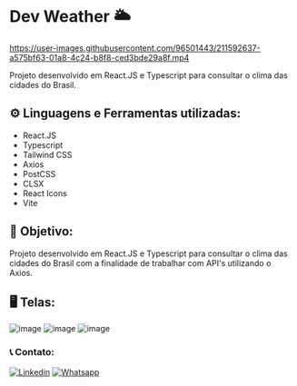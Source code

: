 # Dev Weather 🌥️

https://user-images.githubusercontent.com/96501443/211592637-a575bf63-01a8-4c24-b8f8-ced3bde29a8f.mp4

Projeto desenvolvido em React.JS e Typescript para consultar o clima das cidades do Brasil.

## ⚙️ Linguagens e Ferramentas utilizadas:

- React.JS
- Typescript
- Tailwind CSS
- Axios
- PostCSS
- CLSX
- React Icons
- Vite

## 🎯 Objetivo:

Projeto desenvolvido em React.JS e Typescript para consultar o clima das cidades do Brasil com a finalidade de trabalhar com API's utilizando o Axios.

## 🖥️ Telas:

![image](https://user-images.githubusercontent.com/96501443/211591946-7da03083-3bcb-427e-9bc2-4af4c5a94285.png)
![image](https://user-images.githubusercontent.com/96501443/211591889-96e962ff-fb84-4753-8554-870e899aa5c8.png)
![image](https://user-images.githubusercontent.com/96501443/211592057-730f453b-4d23-4c7a-8a36-7af3756b86aa.png)

### 📞 Contato:

[![Linkedin](https://img.shields.io/badge/LinkedIn-0077B5?style=for-the-badge&logo=linkedin&logoColor=white)](https://www.linkedin.com/in/danielalmeidadetoledo/)
[![Whatsapp](https://img.shields.io/badge/WhatsApp-25D366?style=for-the-badge&logo=whatsapp&logoColor=white)](https://api.whatsapp.com/send?phone=5515998485252)
